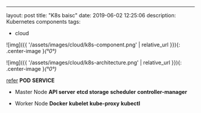 ---
layout: post
title: "K8s baisc"
date: 2019-06-02 12:25:06
description: Kubernetes components
tags:
 - cloud

![img]({{ '/assets/images/cloud/k8s-component.png' | relative_url }}){: .center-image }*(°0°)*


![img]({{ '/assets/images/cloud/k8s-architecture.png' | relative_url }}){: .center-image }*(°0°)*

[refer](https://x-team.com/blog/introduction-kubernetes-architecture/)
**POD**
**SERVICE**
  - Master Node
**API server**
**etcd storage**
**scheduler**
**controller-manager**

  - Worker Node
**Docker**
**kubelet**
**kube-proxy**
**kubectl**

